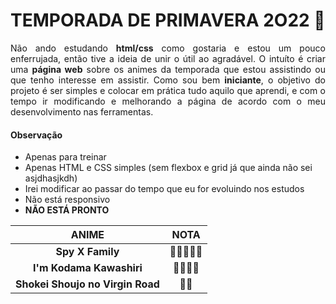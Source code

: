 # TEMPORADA DE PRIMAVERA 2O22 :cherry_blossom:
 
 <p align  = "justify"> Não ando estudando <strong>html/css</strong> como gostaria e estou um pouco enferrujada, então tive a ideia de unir o útil ao agradável. O intuíto é criar uma <strong>página web</strong> sobre os animes da temporada que estou assistindo ou que tenho interesse em assistir. Como sou bem <strong>iniciante</strong>, o objetivo do projeto é ser simples e colocar em prática tudo aquilo que aprendi, e com o tempo ir modificando e melhorando a página de acordo com o meu desenvolvimento nas ferramentas. </p>
 
 
#### Observação
- Apenas para treinar
- Apenas HTML e CSS simples (sem flexbox e grid já que ainda não sei asjdhasjkdh)
- Irei modificar ao passar do tempo que eu for evoluindo nos estudos
- Não está responsivo
- **NÃO ESTÁ PRONTO**


ANIME | NOTA
:-----:|:------:
**Spy X Family**        |:star2::star2::star2::star2::star2:
**I'm Kodama Kawashiri**|:star2::star2::star2::star2:
**Shokei Shoujo no Virgin Road**|:star2::star2:      
